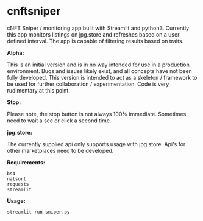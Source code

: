 # cnftsniper
cNFT Sniper / monitoring app built with Streamlit and python3. Currently this app monitors listings on jpg.store and refreshes based on a user defined interval. The app is capable of filtering results based on traits.

__Alpha:__

This is an initial version and is in no way intended for use in a production environment. Bugs and issues likely exist, and all concepts have not been fully developed. This version is intended to act as a skeleton / framework to be used for further collaboration / experimentation. Code is very rudimentary at this point.

__Stop:__

Please note, the stop button is not always 100% immediate. Sometimes need to wait a sec or click a second time.

__jpg.store:__

The currently supplied api only supports usage with jpg.store. Api's for other marketplaces need to be developed.

__Requirements:__
```
bs4
natsort
requests
streamlit
```

__Usage:__

`streamlit run sniper.py`
